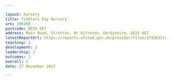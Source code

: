 ```yaml
---

layout: nursery
title: Tiddlers Day Nursery
urn: 206269
postcode: DE55 6ET
address: Main Road, Stretton, Nr Alfreton, Derbyshire, DE55 6ET
latestReportUrl: https://reports.ofsted.gov.uk/provider/files/2743637/urn/206269.pdf
teaching: 2
development: 2
leadership: 2
outcomes: 2
overall: 2
date: 27 November 2017

---
```

